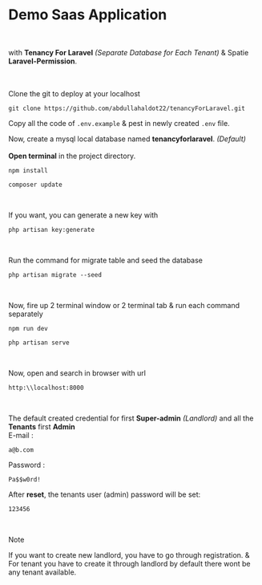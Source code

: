 # Demo Saas Application
<br>

with **Tenancy For Laravel** *(Separate Database for Each Tenant)* & Spatie **Laravel-Permission**.
<br>
<br>
<br>

Clone the git to deploy at your localhost 
```shell
git clone https://github.com/abdullahaldot22/tenancyForLaravel.git
```
Copy all the code of `.env.example` & pest in newly created `.env` file. 

Now, create a mysql local database named **tenancyforlaravel**. *(Default)* <br><br/>
**Open terminal** in the project directory.
```shell
npm install
```
```shell
composer update
```
<br>

If you want, you can generate a new key with 
```shell
php artisan key:generate
```
<br>

Run the command for migrate table and seed the database
```shell
php artisan migrate --seed
```
<br>

Now, fire up 2 terminal window or 2 terminal tab & run each command separately 
```shell
npm run dev
```
```shell
php artisan serve
```
<br>

Now, open and search in browser with url
```url
http:\\localhost:8000
```
<br>

The default created credential for first **Super-admin** *(Landlord)* and all the **Tenants** first **Admin** <br>
E-mail :
```mail
a@b.com
```
Password :
```string
Pa$$w0rd!
```
After **reset**, the tenants user (admin) password will be set:
```string
123456
```
<br>

> [!NOTE]
> If you want to create new landlord, you have to go through registration. & For tenant you have to create it through landlord by default there wont be any tenant available.


